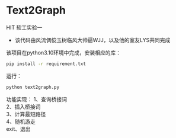 # Text2Graph
HIT 软工实验一

- 该代码由风流倜傥玉树临风大帅逼WJJ，以及他的室友LYS共同完成

该项目在python3.10环境中完成，安装相应的库：
```bash
pip install -r requirement.txt
```
运行：
```bash
python text2graph.py
```
功能实现：
1、查询桥接词   
2、插入桥接词  
3、计算最短路径  
4、随机游走  
exit、退出  